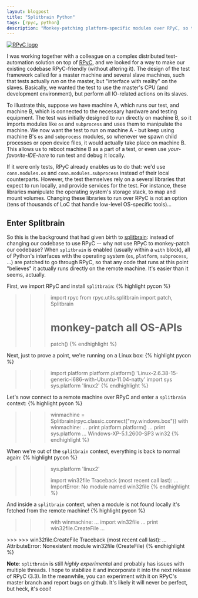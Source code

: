 ```yaml
---
layout: blogpost
title: "Splitbrain Python"
tags: [rpyc, python]
description: "Monkey-patching platform-specific modules over RPyC, so that code can temporarily run on remote"
---
```


<a href="http://rpyc.sf.net"><img src="http://rpyc.sourceforge.net/_static/rpyc3-logo-medium.png" title="RPyC logo" class="blog-post-image" /></a>

I was working together with a colleague on a complex distributed test-automation solution on top 
of [RPyC](http://rpyc.sf.net), and we looked for a way to make our existing codebase RPyC-friendly 
(without altering it). The design of the test framework called for a master machine and several 
slave machines, such that tests actually *run* on the master, but "interface with reality" on the 
slaves. Basically, we wanted the test to use the master's CPU (and development environment), but 
perform all IO-related actions on its slaves.

To illustrate this, suppose we have machine A, which runs our test, and machine B, which is 
connected to the necessary hardware and testing equipment. The test was initially designed to run 
directly on machine B, so it imports modules like ``os`` and ``subprocess`` and uses them to
manipulate the machine. We now want the test to run on machine A - but keep using machine B's
``os`` and ``subprocess`` modules, so whenever we spawn child processes or open device files, 
it would actually take place on machine B. This allows us to reboot machine B as a part of a 
test, or even use *your-favorite-IDE-here* to run test and debug it locally.

If it were only tests, RPyC already enables us to do that: we'd use ``conn.modules.os`` and
``conn.modules.subprocess`` instead of their local counterparts. However, the test themselves
rely on a several libraries that expect to run locally, and provide services for the test. For 
instance, these libraries manipulate the operating system's storage stack, to map and mount
volumes. Changing these libraries to run over RPyC is not an option (tens of thousands of LoC
that handle low-level OS-specific tools)... 

## Enter Splitbrain ##

So this is the background that had given birth to 
[splitbrain](https://github.com/tomerfiliba/rpyc/blob/master/rpyc/utils/splitbrain.py): instead
of changing our codebase to use RPyC -- why not use RPyC to monkey-patch our codebase? When
``splitbrain`` is enabled (usually within a ``with`` block), all of Python's interfaces with the
operating system (``os``, ``platform``, ``subprocess``, ...) are patched to go through RPyC, so 
that any code that runs at this point "believes" it actually runs directly on the remote machine.
It's easier than it seems, actually.

First, we import RPyC and install ``splitbrain``:
{% highlight pycon %}
>>> import rpyc
>>> from rpyc.utils.splitbrain import patch, Splitbrain
>>>
>>> # monkey-patch all OS-APIs
>>> patch()
{% endhighlight %}

Next, just to prove a point, we're running on a Linux box:
{% highlight pycon %}
>>> import platform
>>> platform.platform()
'Linux-2.6.38-15-generic-i686-with-Ubuntu-11.04-natty'
>>> import sys
>>> sys.platform
'linux2'
{% endhighlight %}

Let's now connect to a remote machine over RPyC and enter a  ``splitbrain`` context:
{% highlight pycon %}
>>> winmachine = Splitbrain(rpyc.classic.connect("my.windows.box"))
>>> with winmachine:
...     print platform.platform()
...     print sys.platform
... 
Windows-XP-5.1.2600-SP3
win32
{% endhighlight %}

When we're out of the ``splitbrain`` context, everything is back to normal again:
{% highlight pycon %}
>>> sys.platform
'linux2'
>>>
>>> import win32file
Traceback (most recent call last):
  ...
ImportError: No module named win32file
{% endhighlight %}

And inside a ``splitbrain`` context, when a module is not found locally it's fetched from the
remote machine!
{% highlight pycon %}
>>> with winmachine:
...     import win32file
...     print win32file.CreateFile
... 
<built-in function CreateFile>
>>> 
>>> win32file.CreateFile
Traceback (most recent call last):
  ...
AttributeError: Nonexistent module win32file (CreateFile)
{% endhighlight %}

**Note**: ``splitbrain`` is still *highly experimental* and probably has issues with multiple threads. 
I hope to stabilize it and incorporate it into the next release of RPyC (3.3). In the meanwhile,
you can experiment with it on RPyC's master branch and report bugs on github. It's likely it will 
never be perfect, but heck, it's cool!



